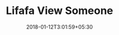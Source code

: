 ---
title: "Lifafa View Someone"
date: 2018-01-12T3:01:59+05:30
draft: false
layout: lifafa-view-someone

---